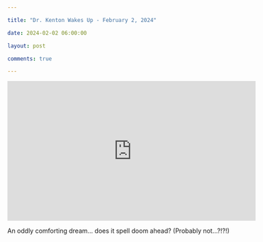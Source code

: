 ```yaml
---

title: "Dr. Kenton Wakes Up - February 2, 2024"

date: 2024-02-02 06:00:00

layout: post

comments: true

---
```


<iframe width="560" height="315" src="https://www.youtube.com/embed/8um4GwBbNZk?si=tLIk1q_iy1CMVMb8" title="YouTube video player" frameborder="0" allow="accelerometer; autoplay; clipboard-write; encrypted-media; gyroscope; picture-in-picture; web-share" allowfullscreen></iframe>


An oddly comforting dream... does it spell doom ahead? (Probably not...?!?!)